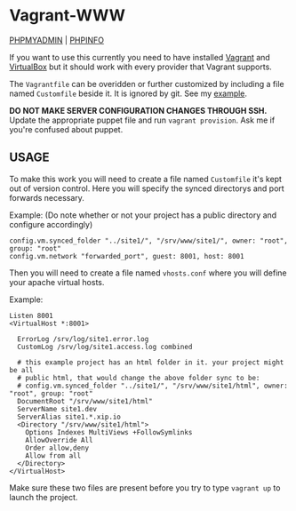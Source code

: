# Vagrant-WWW

[PHPMYADMIN](http://localhost:1234/phpmyadmin) | [PHPINFO](http://localhost/)

If you want to use this currently you need to have installed [Vagrant](https://www.vagrantup.com) and [VirtualBox](http://www.virtualbox.org) but it should work with every provider that Vagrant supports.

The `Vagrantfile` can be overidden or further customized by including a file named `Customfile` beside it. It is ignored by git. See my [example](https://gist.github.com/videoMonkey/711aea775ebc86dee0f3).

**DO NOT MAKE SERVER CONFIGURATION CHANGES THROUGH SSH.** Update the appropriate puppet file and run `vagrant provision`. Ask me if you're confused about puppet.

## USAGE
To make this work you will need to create a file named `Customfile` it's kept out of version control. Here you will specify the synced directorys and port forwards necessary.

Example: (Do note whether or not your project has a public directory and configure accordingly)

```
config.vm.synced_folder "../site1/", "/srv/www/site1/", owner: "root", group: "root"
config.vm.network "forwarded_port", guest: 8001, host: 8001
```

Then you will need to create a file named `vhosts.conf` where you will define your apache virtual hosts.

Example:

```
Listen 8001
<VirtualHost *:8001>

  ErrorLog /srv/log/site1.error.log
  CustomLog /srv/log/site1.access.log combined

  # this example project has an html folder in it. your project might be all
  # public html, that would change the above folder sync to be:
  # config.vm.synced_folder "../site1/", "/srv/www/site1/html", owner: "root", group: "root"
  DocumentRoot "/srv/www/site1/html"
  ServerName site1.dev
  ServerAlias site1.*.xip.io
  <Directory "/srv/www/site1/html">
    Options Indexes MultiViews +FollowSymlinks
    AllowOverride All
    Order allow,deny
    Allow from all
  </Directory>
</VirtualHost>
```

Make sure these two files are present before you try to type `vagrant up` to launch the project.


